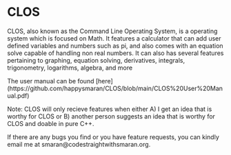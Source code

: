 <!DOCTYPE html>
<html>
<body>

<h1>CLOS</h1>
<p>CLOS, also known as the Command Line Operating System, is a operating system which is focused on Math. It features a calculator that can add user defined variables and numbers such as pi, and also comes with an equation solve capable of handling non real numbers. It can also has several features pertaining to graphing, equation solving, derivatives, integrals, trigonometry, logarithms, algebra, and more</p>

<p>The user manual can be found [here](https://github.com/happysmaran/CLOS/blob/main/CLOS%20User%20Manual.pdf)</p>

<p>Note: CLOS will only recieve features when either A) I get an idea that is worthy for CLOS or B) another person suggests an idea that is worthy for CLOS and doable in pure C++.</p>

<p>If there are any bugs you find or you have feature requests, you can kindly email me at smaran@codestraightwithsmaran.org.</p>
</body>
</html>
